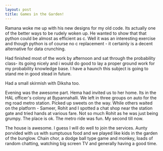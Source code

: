 ```yaml
---
layout: post
title: Games in the Garden!
---
```

Ramana woke me up with his new designs for my old code. Its actually one of the better ways to be rudely woken up. He wanted to show that that python could be almost as efficient as c. Well it was an interesting exercise and though python is of course no c replacement -  it certainly is a decent alternative for data crunching.

Had finished most of the work by afternoon and sat through the probability class- its going nicely and i would do good to lay a proper ground work for my probability knowledge base. I have a haunch this subject is going to stand me in good stead in future.

Had a small skirmish with Diksha too.

Evening was the awesome part. Hema had invited us to her home. Its in the HAL officer's colony at Bypannahalli. We left in three groups on auto for the mg road metro station. Picked up sweets on the way. While others waited on the platform - Sameer, Rohit and I spotted a chat shop near the station gate and tried hands at various fare. Not so much Rohit as he was just being grumpy. The place is ok. The metro ride was fun. My second till now.

The house is awesome. I guess I will do well to join the services. Aunty porvided with us with sumptuous food and we played like kids in the garden of the bunglow. Chain chor, a dodge ball type game and monkey, loads of random chatting, watching big screen TV and generally having a good time.
